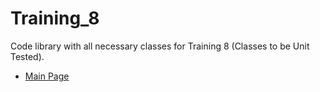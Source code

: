 # Training_8
Code library with all necessary classes for Training 8 (Classes to be Unit Tested).

* [Main Page](https://github.com/PavloPustelnyk/Epam.Trainings)
